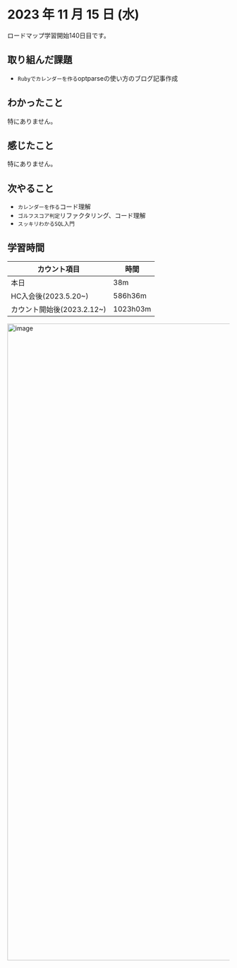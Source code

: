 # 2023 年 11 月 15 日 (水)
ロードマップ学習開始140日目です。

## 取り組んだ課題
- `Rubyでカレンダーを作る`optparseの使い方のブログ記事作成


## わかったこと
特にありません。


## 感じたこと
特にありません。


## 次やること
- `カレンダーを作る`コード理解
- `ゴルフスコア判定`リファクタリング、コード理解
- `スッキリわかるSQL入門`


## 学習時間
|カウント項目|時間|
|----|----|
|本日|38m|
|HC入会後(2023.5.20~)|586h36m|
|カウント開始後(2023.2.12~)|1023h03m|


<img width="1440" alt="image" src="https://github.com/yokoyamamn/daily_report/assets/94735931/1bdbeb94-0589-48f9-9b8f-cfd44c134335">
